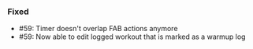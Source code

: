 ### Fixed

- #59: Timer doesn't overlap FAB actions anymore
- #59: Now able to edit logged workout that is marked as a warmup log